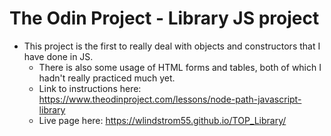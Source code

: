 # The Odin Project - Library JS project
- This project is the first to really deal with objects and constructors that I have done in JS.
    - There is also some usage of HTML forms and tables, both of which I hadn't really practiced much yet. 
    - Link to instructions here: <https://www.theodinproject.com/lessons/node-path-javascript-library>
    - Live page here: <https://wlindstrom55.github.io/TOP_Library/>